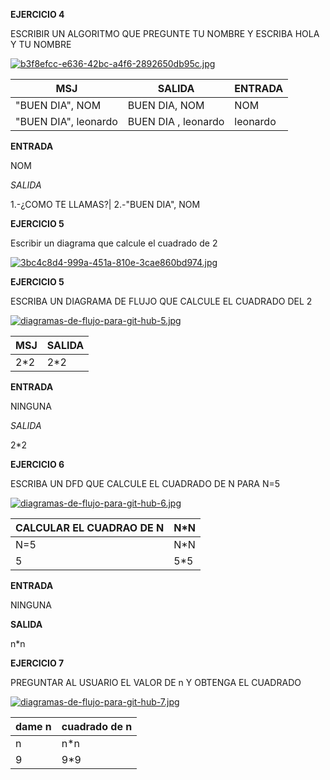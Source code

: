 **EJERCICIO 4**

ESCRIBIR UN ALGORITMO QUE PREGUNTE TU NOMBRE Y ESCRIBA HOLA Y TU NOMBRE

[![b3f8efcc-e636-42bc-a4f6-2892650db95c.jpg](https://i.postimg.cc/7ZmTyBqB/b3f8efcc-e636-42bc-a4f6-2892650db95c.jpg)](https://postimg.cc/rDRp1N0W)

|MSJ|SALIDA|ENTRADA|
|-|-|-|
|"BUEN DIA", NOM|BUEN DIA, NOM|NOM|
|"BUEN DIA", leonardo|BUEN DIA , leonardo|leonardo|

**ENTRADA**

NOM

*SALIDA*

1.-¿COMO TE LLAMAS?|
2.-"BUEN DIA", NOM

**EJERCICIO 5**

Escribir un diagrama que calcule el cuadrado de 2

[![3bc4c8d4-999a-451a-810e-3cae860bd974.jpg](https://i.postimg.cc/RZkxqmCq/3bc4c8d4-999a-451a-810e-3cae860bd974.jpg)](https://postimg.cc/3kFcbPvH)

**EJERCICIO 5**

ESCRIBA UN DIAGRAMA DE  FLUJO QUE CALCULE EL CUADRADO DEL 2

[![diagramas-de-flujo-para-git-hub-5.jpg](https://i.postimg.cc/GtgX92pT/diagramas-de-flujo-para-git-hub-5.jpg)](https://postimg.cc/fSXcrMmM)

|MSJ|SALIDA|
|-|-|
|2*2|2*2|

**ENTRADA**

NINGUNA

*SALIDA*

2*2

**EJERCICIO 6**

ESCRIBA UN DFD QUE CALCULE EL CUADRADO DE N PARA N=5

[![diagramas-de-flujo-para-git-hub-6.jpg](https://i.postimg.cc/RZWZWbgW/diagramas-de-flujo-para-git-hub-6.jpg)](https://postimg.cc/TKX6SQMx)

|CALCULAR EL CUADRAO DE N|N*N|
|-|-|
|N=5|N*N|
|5|5*5|

**ENTRADA**

NINGUNA

**SALIDA**

n*n

**EJERCICIO 7**

PREGUNTAR AL USUARIO EL VALOR DE n Y OBTENGA EL CUADRADO

[![diagramas-de-flujo-para-git-hub-7.jpg](https://i.postimg.cc/prNqN7y3/diagramas-de-flujo-para-git-hub-7.jpg)](https://postimg.cc/zbjnKxCk)

|dame n|cuadrado de n|
|-|-|
|n|n*n|
|9|9*9|
